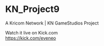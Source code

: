 # KN_Project9
A Kricom Network | KN GameStudios Project

Watch it live on Kick.com<br />
https://kick.com/eveneo
